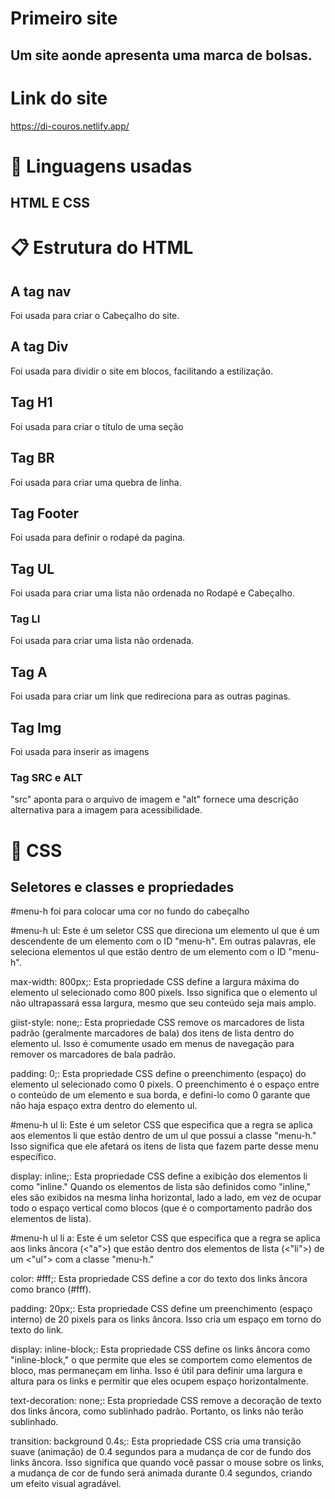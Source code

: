 # Primeiro site

## Um site aonde apresenta uma marca de bolsas.

# Link do site

https://di-couros.netlify.app/


# 🚀 Linguagens usadas

## HTML E CSS


# 📋 Estrutura do HTML
## A tag nav
Foi usada para criar o Cabeçalho do site.

## A tag Div
Foi usada para dividir o site em blocos, facilitando a estilização.

## Tag H1
Foi usada para criar o título de uma seção

## Tag BR
Foi usada para criar uma quebra de linha.

## Tag Footer

Foi usada para definir o rodapé da pagina.

## Tag UL
Foi usada para criar uma lista não ordenada no Rodapé e Cabeçalho.

### Tag LI 
Foi usada para criar uma lista não ordenada.

## Tag A
Foi usada para criar um link que redireciona para as outras paginas.

## Tag Img
Foi usada para inserir as imagens

### Tag SRC e ALT
"src" aponta para o arquivo de imagem  e "alt" fornece uma descrição alternativa para a imagem para acessibilidade.



# 🔧 CSS


## Seletores e classes e propriedades


#menu-h foi para colocar uma cor no fundo do cabeçalho

#menu-h ul: Este é um seletor CSS que direciona um elemento ul que é um descendente de um elemento com o ID "menu-h". Em outras palavras, ele seleciona elementos ul que estão dentro de um elemento com o ID "menu-h".

max-width: 800px;: Esta propriedade CSS define a largura máxima do elemento ul selecionado como 800 pixels. Isso significa que o elemento ul não ultrapassará essa largura, mesmo que seu conteúdo seja mais amplo.

 giist-style: none;: Esta propriedade CSS remove os marcadores de lista padrão (geralmente marcadores de bala) dos itens de lista dentro do elemento ul. Isso é comumente usado em menus de navegação para remover os marcadores de bala padrão.

padding: 0;: Esta propriedade CSS define o preenchimento (espaço) do elemento ul selecionado como 0 pixels. O preenchimento é o espaço entre o conteúdo de um elemento e sua borda, e defini-lo como 0 garante que não haja espaço extra dentro do elemento ul.


#menu-h ul li: Este é um seletor CSS que especifica que a regra se aplica aos elementos li que estão dentro de um ul que possui a classe "menu-h." Isso significa que ele afetará os itens de lista que fazem parte desse menu específico.

display: inline;: Esta propriedade CSS define a exibição dos elementos li como "inline." Quando os elementos de lista são definidos como "inline," eles são exibidos na mesma linha horizontal, lado a lado, em vez de ocupar todo o espaço vertical como blocos (que é o comportamento padrão dos elementos de lista).

#menu-h ul li a: Este é um seletor CSS que especifica que a regra se aplica aos links âncora (<"a">) que estão dentro dos elementos de lista (<"li">) de um <"ul"> com a classe "menu-h."

 color: #fff;: Esta propriedade CSS define a cor do texto dos links âncora como branco (#fff).

 padding: 20px;: Esta propriedade CSS define um preenchimento (espaço interno) de 20 pixels para os links âncora. Isso cria um espaço em torno do texto do link.

 display: inline-block;: Esta propriedade CSS define os links âncora como "inline-block," o que permite que eles se comportem como elementos de bloco, mas permaneçam em linha. Isso é útil para definir uma largura e altura para os links e permitir que eles ocupem espaço horizontalmente.

text-decoration: none;: Esta propriedade CSS remove a decoração de texto dos links âncora, como sublinhado padrão. Portanto, os links não terão sublinhado.

transition: background 0.4s;: Esta propriedade CSS cria uma transição suave (animação) de 0.4 segundos para a mudança de cor de fundo dos links âncora. Isso significa que quando você passar o mouse sobre os links, a mudança de cor de fundo será animada durante 0.4 segundos, criando um efeito visual agradável.





